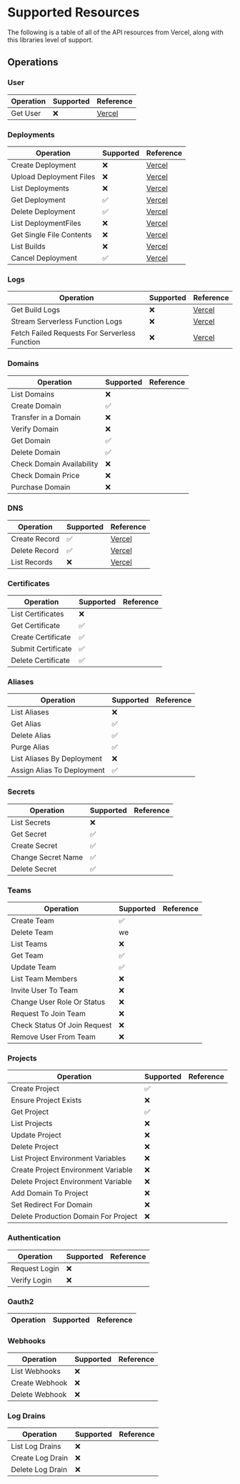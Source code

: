 # Supported Resources

The following is a table of all of the API resources from Vercel, along with this libraries level of support.

## Operations

### User

|Operation|Supported|Reference|
|---------|---------|-------------|
|Get User|❌|[Vercel](https://vercel.com/docs/api#endpoints/user)|

### Deployments

|Operation|Supported|Reference|
|---------|---------|-------------|
|Create Deployment|❌|[Vercel](https://vercel.com/docs/api#endpoints/deployments/create-a-new-deployment)|
|Upload Deployment Files|❌|[Vercel](https://vercel.com/docs/api#endpoints/deployments/upload-deployment-files)|
|List Deployments|❌|[Vercel](https://vercel.com/docs/api#endpoints/deployments/list-deployments)|
|Get Deployment|✅|[Vercel](https://vercel.com/docs/api#endpoints/deployments/get-a-single-deployment)|
|Delete Deployment|✅|[Vercel](https://vercel.com/docs/api#endpoints/deployments/delete-a-deployment)|
|List DeploymentFiles|❌|[Vercel](https://vercel.com/docs/api#endpoints/deployments/list-deployment-files)|
|Get Single File Contents|❌|[Vercel](https://vercel.com/docs/api#endpoints/deployments/get-single-file-contents)|
|List Builds|❌|[Vercel](https://vercel.com/docs/api#endpoints/deployments/list-builds)|
|Cancel Deployment|✅|[Vercel](https://vercel.com/docs/api#endpoints/deployments/cancel-a-deployment)|

### Logs

|Operation|Supported|Reference|
|---------|---------|-------------|
|Get Build Logs|❌|[Vercel](https://vercel.com/docs/api#endpoints/logs/get-build-logs)|
|Stream Serverless Function Logs|❌|[Vercel](https://vercel.com/docs/api#endpoints/logs/stream-serverless-function-logs)|
|Fetch Failed Requests For Serverless Function|❌|[Vercel](https://vercel.com/docs/api#endpoints/logs/fetch-failed-requests-for-serverless-function)|

### Domains

|Operation|Supported|Reference|
|---------|---------|-------------|
|List Domains|❌||
|Create Domain|✅||
|Transfer in a  Domain|❌||
|Verify Domain|❌||
|Get Domain|✅||
|Delete Domain|✅||
|Check Domain Availability|❌||
|Check Domain Price|❌||
|Purchase Domain|❌||

### DNS

|Operation|Supported|Reference|
|---------|---------|-------------|
|Create Record|✅|[Vercel](https://vercel.com/docs/api#endpoints/dns/create-a-new-dns-record)|
|Delete Record|✅|[Vercel](https://vercel.com/docs/api#endpoints/dns/remove-a-dns-record)|
|List Records|❌|[Vercel](https://vercel.com/docs/api#endpoints/dns/list-all-the-dns-records-of-a-domain)|

### Certificates

|Operation|Supported|Reference|
|---------|---------|-------------|
|List Certificates|❌||
|Get Certificate|✅||
|Create Certificate|✅||
|Submit Certificate|✅||
|Delete Certificate|✅||

### Aliases

|Operation|Supported|Reference|
|---------|---------|-------------|
|List Aliases|❌||
|Get Alias|✅||
|Delete Alias|✅||
|Purge Alias|✅||
|List Aliases By Deployment|❌||
|Assign Alias To Deployment|✅||

### Secrets

|Operation|Supported|Reference|
|---------|---------|-------------|
|List Secrets|❌||
|Get Secret|✅||
|Create Secret|✅||
|Change Secret Name|✅||
|Delete Secret|✅||

### Teams

|Operation|Supported|Reference|
|---------|---------|-------------|
|Create Team|✅||
|Delete Team|we||
|List Teams|❌||
|Get Team|✅||
|Update Team|✅||
|List Team Members|❌||
|Invite User To Team|❌||
|Change User Role Or Status|❌||
|Request To Join Team|❌||
|Check Status Of Join Request|❌||
|Remove User From Team|❌||

### Projects

|Operation|Supported|Reference|
|---------|---------|-------------|
|Create Project|✅||
|Ensure Project Exists|❌||
|Get Project|✅||
|List Projects|❌||
|Update Project|❌||
|Delete Project|❌||
|List Project Environment Variables|❌||
|Create Project Environment Variable|❌||
|Delete Project Environment Variable|❌||
|Add Domain To Project|❌||
|Set Redirect For Domain|❌||
|Delete Production Domain For Project|❌||

### Authentication

|Operation|Supported|Reference|
|---------|---------|-------------|
|Request Login|❌||
|Verify Login|❌||

### Oauth2

|Operation|Supported|Reference|
|---------|---------|-------------|

### Webhooks

|Operation|Supported|Reference|
|---------|---------|-------------|
|List Webhooks|❌||
|Create Webhook|❌||
|Delete Webhook|❌||

### Log Drains

|Operation|Supported|Reference|
|---------|---------|-------------|
|List Log Drains|❌||
|Create Log Drain|❌||
|Delete Log Drain|❌||